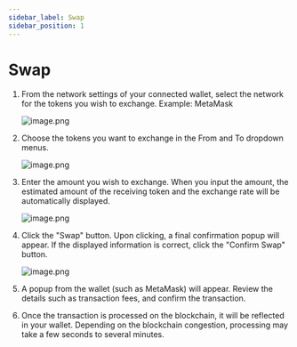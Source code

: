 ```yaml
---
sidebar_label: Swap
sidebar_position: 1
---
```


# Swap

1. From the network settings of your connected wallet, select the network for the tokens you wish to exchange. 
   Example: MetaMask
    
    ![image.png](/img/docs/swap_3.png)
    
2. Choose the tokens you want to exchange in the From and To dropdown menus.
    
    ![image.png](/img/docs/swap_4.png)
    
3. Enter the amount you wish to exchange. When you input the amount, the estimated amount of the receiving token and the exchange rate will be automatically displayed.
    
    ![image.png](/img/docs/swap_5.png)
    
4. Click the "Swap" button. Upon clicking, a final confirmation popup will appear. If the displayed information is correct, click the "Confirm Swap" button.
    
    ![image.png](/img/docs/swap_6.png)
    
5. A popup from the wallet (such as MetaMask) will appear. Review the details such as transaction fees, and confirm the transaction.
6. Once the transaction is processed on the blockchain, it will be reflected in your wallet. Depending on the blockchain congestion, processing may take a few seconds to several minutes.